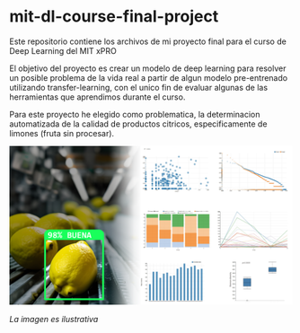 # mit-dl-course-final-project
Este repositorio contiene los archivos de mi proyecto final para el curso de Deep Learning del MIT xPRO

El objetivo del proyecto es crear un modelo de deep learning para resolver un posible problema de la vida real a partir de algun modelo pre-entrenado utilizando transfer-learning, con el unico fin de evaluar algunas de las herramientas que aprendimos durante el curso.

Para este proyecto he elegido como problematica, la determinacion automatizada de la calidad de productos citricos, especificamente de limones (fruta sin procesar).

<img src="https://raw.githubusercontent.com/Rafdal/mit-dl-course-final-project/main/portada_tp_mit_dl.png" alt="Sampled data plot"/>

*La imagen es ilustrativa*
